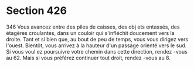 # Section 426

346
Vous avancez entre des piles de caisses, des obj ets entassés, des
étagères croulantes, dans un couloir qui s'infléchit doucement
vers la droite. Tant et si bien que, au bout de peu de temps, vous
vous dirigez vers l'ouest. Bientôt, vous arrivez à la hauteur d'un
passage orienté vers le sud. Si vous voul ez poursuivre votre
chemin dans cette direction, rendez -vous au 62. Mais si vous
préférez continuer tout droit, rendez -vous au 8.